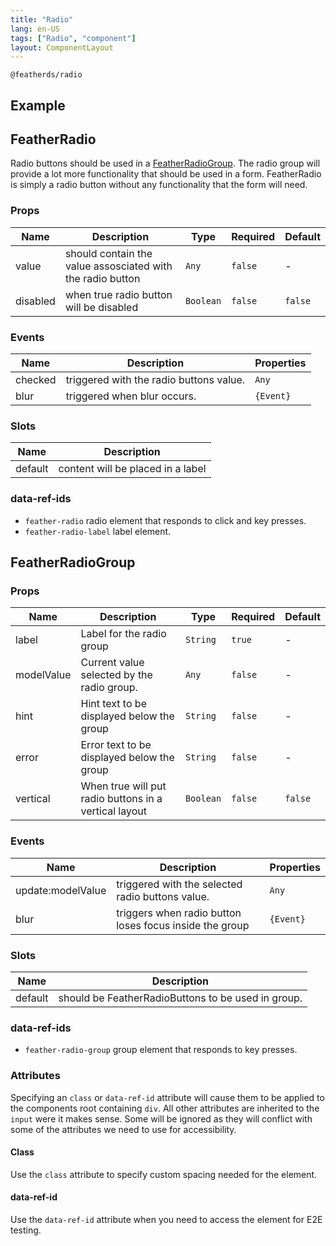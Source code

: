 ```yaml
---
title: "Radio"
lang: en-US
tags: ["Radio", "component"]
layout: ComponentLayout
---
```


`@featherds/radio`

## Example

<Radio-Examples />

## FeatherRadio

Radio buttons should be used in a [FeatherRadioGroup](#FeatherRadioGroup). The radio group will provide a lot more functionality that should be used in a form. FeatherRadio is simply a radio button without any functionality that the form will need.

### Props

| Name     | Description                                                | Type      | Required | Default |
| -------- | ---------------------------------------------------------- | --------- | -------- | ------- |
| value    | should contain the value assosciated with the radio button | `Any`     | `false`  | -       |
| disabled | when true radio button will be disabled                    | `Boolean` | `false`  | `false` |

### Events

| Name    | Description                             | Properties |
| ------- | --------------------------------------- | ---------- |
| checked | triggered with the radio buttons value. | `Any`      |
| blur    | triggered when blur occurs.             | `{Event}`  |

### Slots

| Name    | Description                       |
| ------- | --------------------------------- |
| default | content will be placed in a label |

### data-ref-ids

- `feather-radio` radio element that responds to click and key presses.
- `feather-radio-label` label element.

## FeatherRadioGroup

### Props

| Name       | Description                                           | Type      | Required | Default |
| ---------- | ----------------------------------------------------- | --------- | -------- | ------- |
| label      | Label for the radio group                             | `String`  | `true`   | -       |
| modelValue | Current value selected by the radio group.            | `Any`     | `false`  | -       |
| hint       | Hint text to be displayed below the group             | `String`  | `false`  | -       |
| error      | Error text to be displayed below the group            | `String`  | `false`  | -       |
| vertical   | When true will put radio buttons in a vertical layout | `Boolean` | `false`  | `false` |

### Events

| Name              | Description                                             | Properties |
| ----------------- | ------------------------------------------------------- | ---------- |
| update:modelValue | triggered with the selected radio buttons value.        | `Any`      |
| blur              | triggers when radio button loses focus inside the group | `{Event}`  |

### Slots

| Name    | Description                                        |
| ------- | -------------------------------------------------- |
| default | should be FeatherRadioButtons to be used in group. |

### data-ref-ids

- `feather-radio-group` group element that responds to key presses.

### Attributes

Specifying an `class` or `data-ref-id` attribute will cause them to be applied to the components root containing `div`. All other attributes are inherited to the `input` were it makes sense. Some will be ignored as they will conflict with some of the attributes we need to use for accessibility.

#### Class

Use the `class` attribute to specify custom spacing needed for the element.

#### data-ref-id

Use the `data-ref-id` attribute when you need to access the element for E2E testing.
